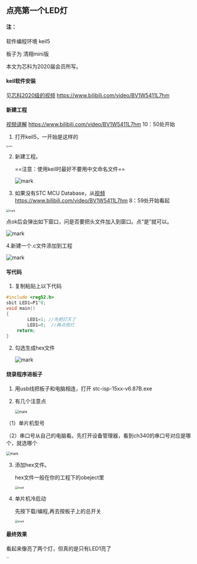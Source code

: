 

## 点亮第一个LED灯

#### 注：

 软件编程环境 keil5

 板子为 清翔mini版

 本文为芯科为2020届会员所写。



#### keil软件安装 

见[芯科2020级的视频](https://www.bilibili.com/video/BV1W5411L7hm) https://www.bilibili.com/video/BV1W5411L7hm



#### 新建工程

[视频讲解](https://www.bilibili.com/video/BV1W5411L7hm)  https://www.bilibili.com/video/BV1W5411L7hm 10：50处开始 

1. 打开keil5，一开始是这样的

<img src="http://mally.oss-cn-qingdao.aliyuncs.com/PicGo上传的图片/20201120/153507022.png" alt="mark" style="zoom: 33%;" />

2. 新建工程。

   ==注意：使用keil时最好不要用中文命名文件==

   ![mark](http://mally.oss-cn-qingdao.aliyuncs.com/PicGo上传的图片/20201120/154048156.png)

3. 如果没有STC MCU Database，从[视频](https://www.bilibili.com/video/BV1W5411L7hm) https://www.bilibili.com/video/BV1W5411L7hm  8：59处开始看起

<img src="http://mally.oss-cn-qingdao.aliyuncs.com/PicGo上传的图片/20201120/155253269.png" alt="mark" style="zoom:50%;" />



点ok后会弹出如下窗口，问是否要把头文件加入到窗口。点“是”就可以。

![mark](http://mally.oss-cn-qingdao.aliyuncs.com/PicGo上传的图片/20201120/155435116.png)





4.新建一个.c文件添加到工程

![mark](http://mally.oss-cn-qingdao.aliyuncs.com/PicGo上传的图片/20201120/220951305.png)



#### 写代码

1. 复制粘贴上以下代码

```c
#include <reg52.h>
sbit LED1=P1^0;
void main()
{
		LED1=1; //先把灯灭了
		LED1=0;  //再点亮灯
	return;
}
```

2. 勾选生成hex文件

   ![mark](http://mally.oss-cn-qingdao.aliyuncs.com/PicGo上传的图片/20201120/222408724.png)



#### 烧录程序进板子

1. 用usb线把板子和电脑相连，打开 stc-isp-15xx-v6.87B.exe

2. 有几个注意点

   

   <img src="http://mally.oss-cn-qingdao.aliyuncs.com/PicGo上传的图片/20201120/172845378.png" alt="mark" style="zoom: 67%;" />

（1）单片机型号

（2）串口号从自己的电脑看。先打开设备管理器，看到ch340的串口号对应是哪个，就选哪个

<img src="http://mally.oss-cn-qingdao.aliyuncs.com/PicGo上传的图片/20201120/173047619.png" alt="mark" style="zoom:67%;" />



3. 添加hex文件。

   hex文件一般在你的工程下的obeject里

   <img src="http://mally.oss-cn-qingdao.aliyuncs.com/PicGo上传的图片/20201120/173457195.png" alt="mark" style="zoom: 50%;" />

4. 单片机冷启动

   先按下载/编程,再去按板子上的总开关

   <img src="http://mally.oss-cn-qingdao.aliyuncs.com/PicGo上传的图片/20201120/173702692.png" alt="mark" style="zoom:50%;" />

#### 最终效果

看起来像亮了两个灯，但真的是只有LED1亮了

<img src="http://mally.oss-cn-qingdao.aliyuncs.com/PicGo上传的图片/20201120/222106156.jpg" alt="mark" style="zoom: 15%;" />





